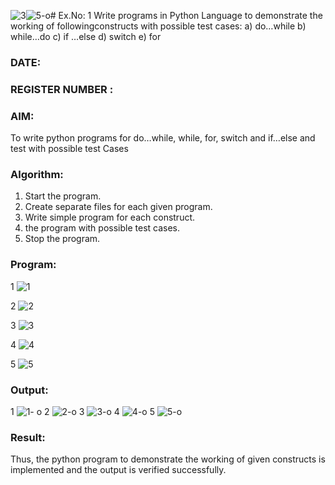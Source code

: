 ![3](https://github.com/user-attachments/assets/f61e4758-25f4-41d5-b79a-54376df43523)![5-o](https://github.com/user-attachments/assets/ae221f6e-2609-4516-b5fb-112ee65a9250)# Ex.No: 1 Write programs in Python Language to demonstrate the working of followingconstructs with possible test cases: a) do…while b) while…do c) if …else d) switch e) for 

### DATE:                                                                            
### REGISTER NUMBER : 

### AIM:  
To write python programs for do…while, while, for, switch and if…else and test with possible test 
Cases 

### Algorithm:
1. Start the program.
2. Create separate files for each given program.
3. Write simple program for each construct.
4.  the program with possible test cases.
5. Stop the program.
### Program:
1 ![1](https://github.com/user-attachments/assets/e1315541-bd36-4a40-87f7-142b63441278)
  
2 ![2](https://github.com/user-attachments/assets/f2b3a1a9-f4a8-4fec-bd5a-0f291694ba15)
  
3 ![3](https://github.com/user-attachments/assets/81e55960-da78-4865-a274-865c3506effe)

4 ![4](https://github.com/user-attachments/assets/f8dfdbfd-6ac6-4706-9479-ba28ec3e0ae3)
 
5 ![5](https://github.com/user-attachments/assets/2b0293b7-4168-4e8c-8cf8-5c93e1e04dc4)
  



























### Output:

1 ![1- o](https://github.com/user-attachments/assets/4b2d799d-5764-4c5a-abd7-2728f5b3a893)
2 ![2-o](https://github.com/user-attachments/assets/f12e879d-7247-46d6-9f1e-624c1bb56dc1)
3 ![3-o](https://github.com/user-attachments/assets/6253305b-102c-4e18-87ab-0ff72e853d4e)
4 ![4-o](https://github.com/user-attachments/assets/264cad66-c074-482f-b629-1739376c02b1)
5 ![5-o](https://github.com/user-attachments/assets/cf65b714-3ce3-4c8e-a83b-72b685aee715)





### Result:
Thus, the python program to demonstrate the working of given constructs is implemented and the output is verified successfully.


